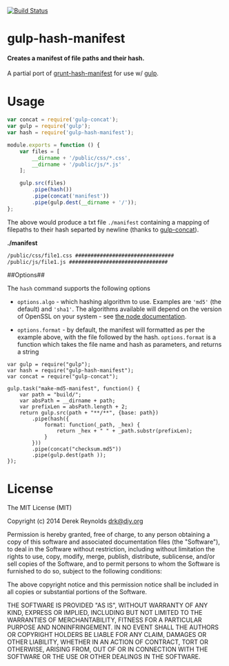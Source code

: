 [![Build Status](https://travis-ci.org/derekr/gulp-hash-manifest.svg)](https://travis-ci.org/derekr/gulp-hash-manifest)

# gulp-hash-manifest
#### Creates a manifest of file paths and their hash.

A partial port of
[grunt-hash-manifest](https://github.com/gseguin/grunt-hash-manifest)
for use w/ [gulp](http://gulpjs.com/).

# Usage

```js
var concat = require('gulp-concat');
var gulp = require('gulp');
var hash = require('gulp-hash-manifest');

module.exports = function () {
    var files = [
        __dirname + '/public/css/*.css',
        __dirname + '/public/js/*.js'
    ];

    gulp.src(files)
        .pipe(hash())
        .pipe(concat('manifest'))
        .pipe(gulp.dest(__dirname + '/'));
};
```

The above would produce a txt file `./manifest` containing a
mapping of filepaths to their hash separted by newline
(thanks to [gulp-concat](https://github.com/wearefractal/gulp-concat)).

**./manifest**

```txt
/public/css/file1.css ################################
/public/js/file1.js ################################
```


##Options##

The `hash` command supports the following options

- `options.algo` - which hashing algorithm to use. Examples are `'md5'` (the default) and `'sha1'`. The algorithms available will depend on the version of OpenSSL on your system - see [the node documentation](https://nodejs.org/api/crypto.html#crypto_crypto_createhash_algorithm).

- `options.format` - by default, the manifest will formatted as per the example above, with the file followed by the hash. `options.format` is a function which takes the file name and hash as parameters, and returns a string

```
var gulp = require("gulp"); 
var hash = require("gulp-hash-manifest");
var concat = require("gulp-concat");

gulp.task("make-md5-manifest", function() {
	var path = "build/";
	var absPath = __dirname + path;
	var prefixLen = absPath.length + 2;
	return gulp.src(path + "**/**", {base: path})
        .pipe(hash({
			format: function(_path, _hex) {
				return _hex + " " + _path.substr(prefixLen);
			}
		}))
        .pipe(concat("checksum.md5"))
        .pipe(gulp.dest(path ));
});
```

# License

The MIT License (MIT)

Copyright (c) 2014 Derek Reynolds <drk@diy.org>

Permission is hereby granted, free of charge, to any person obtaining a copy
of this software and associated documentation files (the "Software"), to deal
in the Software without restriction, including without limitation the rights
to use, copy, modify, merge, publish, distribute, sublicense, and/or sell
copies of the Software, and to permit persons to whom the Software is
furnished to do so, subject to the following conditions:

The above copyright notice and this permission notice shall be included in all
copies or substantial portions of the Software.

THE SOFTWARE IS PROVIDED "AS IS", WITHOUT WARRANTY OF ANY KIND, EXPRESS OR
IMPLIED, INCLUDING BUT NOT LIMITED TO THE WARRANTIES OF MERCHANTABILITY,
FITNESS FOR A PARTICULAR PURPOSE AND NONINFRINGEMENT. IN NO EVENT SHALL THE
AUTHORS OR COPYRIGHT HOLDERS BE LIABLE FOR ANY CLAIM, DAMAGES OR OTHER
LIABILITY, WHETHER IN AN ACTION OF CONTRACT, TORT OR OTHERWISE, ARISING FROM,
OUT OF OR IN CONNECTION WITH THE SOFTWARE OR THE USE OR OTHER DEALINGS IN THE
SOFTWARE.
